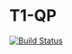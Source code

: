 # T1-QP

[![Build Status](https://img.shields.io/endpoint.svg?url=https%3A%2F%2Factions-badge.atrox.dev%2Fwillianba%2FT1-QP%2Fbadge&style=flat)](https://actions-badge.atrox.dev/willianba/T1-QP/goto)